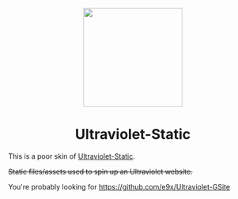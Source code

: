 <p align="center"><img src="https://raw.githubusercontent.com/titaniumnetwork-dev/Ultraviolet-Static/main/public/uv.png" height="200"></p>

<h1 align="center">Ultraviolet-Static</h1>

This is a poor skin of [Ultraviolet-Static](https://github.com/titaniumnetwork-dev/Ultraviolet-Static).

~~Static files/assets used to spin up an Ultraviolet website.~~

You're probably looking for https://github.com/e9x/Ultraviolet-GSite
